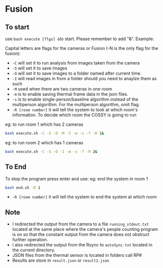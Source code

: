# Fusion



## To start

use ```bash execute [flgs] &```to start. Please remember to add "&". Example:

Capital letters are flags for the cameras or Fusion (-N is the only flag for the fusion):
  - `-C` will set it to run analysis from images taken from the camera
  - `-S` will set it to save images
  - `-O` will set it to save images to a folder named after current time. 
  - `-I` will read images in from a folder should you need to anaylze them as such
  - `-M` used when there are two cameras in one room
  - `-m` is to enable saving thermal frame data in the json files.
  - `-s` is to enable single-person/baseline algorithm instead of the multiperson algorithm. For the multiperson algorithm, omit flag. 
  - `-R [room number]` it will tell the system to look at which room's information. To decide which room the COSSY is going to run

eg: to run room 1 which has 2 cameras
```bash
bash execute.sh -C -S -O -M -I -m -s -f -R 1&
```
eg: to run room 2 which has 1 cameras
```bash
bash execute.sh -C -S -O -I -m -s -f -R 2&
```

## To End

To stop the program press enter and use:
eg: end the system in room 1
```bash
bash end.sh -R 1
```
- `-R [room number]` it will tell the system to end the system at which room

## Note
- I redirected the output from the camera to a file ```running_stdout.txt``` located at the same place where the camera's people counting program is on so that the constant output from the camera does not obstruct further operation.
- I also redirected the output from the Rsync to ```autoSync.txt``` located in the current directory.
- JSON files from the thermal sensor is located in folders call RP#
- Results are store in ```result.json``` or ```result2.json```


## 

